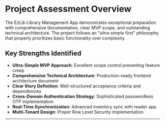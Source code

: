 # Project Assessment Overview

The EzLib Library Management App demonstrates exceptional preparation with comprehensive documentation, clear MVP scope, and outstanding technical architecture. The project follows an "ultra-simple first" philosophy that properly prioritizes basic functionality over complexity.

## Key Strengths Identified

- **Ultra-Simple MVP Approach**: Excellent scope control preventing feature creep
- **Comprehensive Technical Architecture**: Production-ready frontend architecture document
- **Clear Story Definition**: Well-structured acceptance criteria and dependencies
- **Cross-Domain Authentication Strategy**: Sophisticated passwordless OTP implementation
- **Real-Time Synchronization**: Advanced inventory sync with reader app
- **Multi-Tenant Design**: Proper Row Level Security implementation

---
